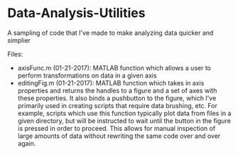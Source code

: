 # Data-Analysis-Utilities
A sampling of code that I've made to make analyzing data quicker and simplier

Files:
- axisFunc.m (01-21-2017): MATLAB function which allows a user to perform transformations on data in a given axis
- editingFig.m (01-21-2017): MATLAB function which takes in axis properties and returns the handles to a figure and a set of
axes with these properties. It also binds a pushbutton to the figure, which I've primarily used in creating scripts that require data brushing, etc. For example, scripts which use this function typically plot data from files in a given directory, but will be instructed to wait until the button in the figure is pressed in order to proceed. This allows for manual inspection of large amounts of data without rewriting the same code over and over again.
